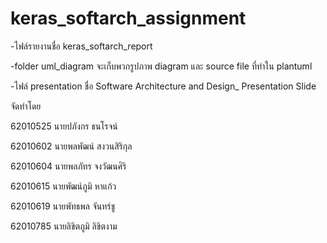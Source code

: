 # keras_softarch_assignment
-ไฟล์รายงานชื่อ keras_softarch_report

-folder uml_diagram จะเก็บพวกรูปภาพ diagram และ source file ที่ทำใน plantuml

-ไฟล์ presentation ชื่อ Software Architecture and Design_ Presentation Slide

จัดทำโดย

62010525 นายปภังกร ธนโรจน์

62010602 นายพลพัฒน์ สงวนสิริกุล

62010604 นายพลภัทร จงวัฒนศิริ

62010615 นายพัฒน์ภูมิ หาแก้ว

62010619 นายพัทธพล จันทร์ชู

62010785 นายลิขิตภูมิ ลิขิตงาม

